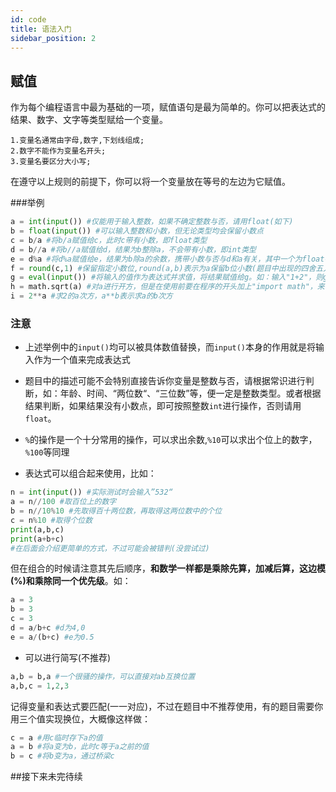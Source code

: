 ```yaml
---
id: code
title: 语法入门
sidebar_position: 2
---
```


## 赋值

作为每个编程语言中最为基础的一项，赋值语句是最为简单的。你可以把表达式的结果、数字、文字等类型赋给一个变量。

```
1.变量名通常由字母,数字,下划线组成;
2.数字不能作为变量名开头;
3.变量名要区分大小写;
```

在遵守以上规则的前提下，你可以将一个变量放在等号的左边为它赋值。

###举例

```python
a = int(input()) #仅能用于输入整数，如果不确定整数与否，请用float(如下)
b = float(input()) #可以输入整数和小数，但无论类型均会保留小数点
c = b/a #将b/a赋值给c，此时c带有小数，即float类型
d = b//a #将b//a赋值给d，结果为b整除a，不会带有小数，即int类型
e = d%a #将d%a赋值给e，结果为b除a的余数，携带小数与否与d和a有关，其中一个为float都会使结果带有小数
f = round(c,1) #保留指定小数位,round(a,b)表示为a保留b位小数(题目中出现的四舍五入、保留一位小数都是这个操作)
g = eval(input()) #将输入的值作为表达式并求值，将结果赋值给g。如：输入"1+2"，则g为3
h = math.sqrt(a) #对a进行开方，但是在使用前要在程序的开头加上"import math"，来导入math库，后面会再讲
i = 2**a #求2的a次方，a**b表示求a的b次方
```

### 注意

- 上述举例中的`input()`均可以被具体数值替换，而`input()`本身的作用就是将输入作为一个值来完成表达式

- 题目中的描述可能不会特别直接告诉你变量是整数与否，请根据常识进行判断，如：年龄、时间、“两位数“、“三位数”等，便一定是整数类型。或者根据结果判断，如果结果没有小数点，即可按照整数`int`进行操作，否则请用`float`。

- `%`的操作是一个十分常用的操作，可以求出余数,`%10`可以求出个位上的数字，`%100`等同理

- 表达式可以组合起来使用，比如：

```python
n = int(input()) #实际测试时会输入”532“
a = n//100 #取百位上的数字
b = n//10%10 #先取得百十两位数，再取得这两位数中的个位
c = n%10 #取得个位数
print(a,b,c)
print(a+b+c)
#在后面会介绍更简单的方式，不过可能会被错判(没尝试过)
```

但在组合的时候请注意其先后顺序，**和数学一样都是乘除先算，加减后算，这边模(%)和乘除同一个优先级**。如：

```python
a = 3
b = 3
c = 3
d = a/b+c #d为4,0
e = a/(b+c) #e为0.5
```

- 可以进行简写(不推荐)

```python
a,b = b,a #一个很骚的操作，可以直接对ab互换位置
a,b,c = 1,2,3
```

记得变量和表达式要匹配(一一对应)，不过在题目中不推荐使用，有的题目需要你用三个值实现换位，大概像这样做：

```python
c = a #用c临时存下a的值
a = b #将a变为b，此时c等于a之前的值
b = c #将b变为a，通过桥梁c
```


##接下来未完待续

